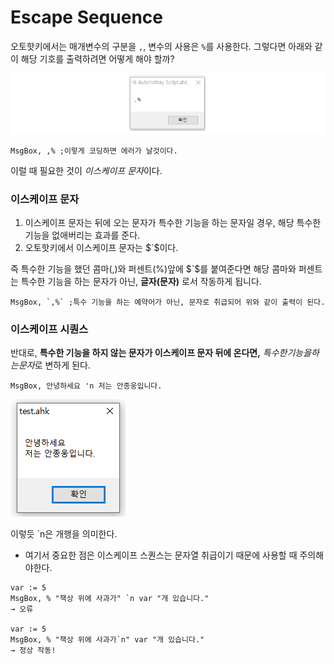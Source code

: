 # Escape Sequence
오토핫키에서는 매개변수의 구분을 `,`, 변수의 사용은 `%`를 사용한다.
그렇다면 아래와 같이 해당 기호를 출력하려면 어떻게 해야 할까?

![](assets/part1-3-escape-sequence-f7f56c34.png)

```autohotkey
MsgBox, ,% ;이렇게 코딩하면 에러가 날것이다.
```
이럴 때 필요한 것이 $이스케이프$ $문자$이다.

### 이스케이프 문자
1. 이스케이프 문자는 뒤에 오는 문자가 특수한 기능을 하는 문자일 경우, 해당 특수한 기능을 없애버리는 효과를 준다.
2. 오토핫키에서 이스케이프 문자는 $`$이다.


즉 특수한 기능을 했던 콤마($,$)와 퍼센트(%)앞에 $`$를 붙여준다면 해당 콤마와 퍼센트는 특수한 기능을 하는 문자가 아닌, **글자(문자)** 로서 작동하게 됩니다.

```autohotkey
MsgBox, `,%` ;특수 기능을 하는 예약어가 아닌, 문자로 취급되어 위와 같이 출력이 된다.
```

### 이스케이프 시퀀스
반대로, **특수한 기능을 하지 않는 문자가 이스케이프 문자 뒤에 온다면,** $특수한 기능을 하는 문자$로 변하게 된다.

```autohotkey
MsgBox, 안녕하세요 'n 저는 안종웅입니다.
```
![](assets/part1-3-escape-sequence-328ffbfc.png)

이렇듯 `n은 개행을 의미한다.

* 여기서 중요한 점은 이스케이프 스퀀스는 문자열 취급이기 때문에 사용할 때 주의해야한다.

```autohotkey
var := 5
MsgBox, % "책상 위에 사과가" `n var "개 있습니다."
→ 오류

var := 5
MsgBox, % "책상 위에 사과가`n" var "개 있습니다."
→ 정상 작동!
```
